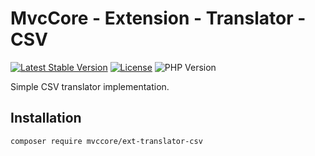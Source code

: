 # MvcCore - Extension - Translator - CSV

[![Latest Stable Version](https://img.shields.io/badge/Stable-v5.3.1-brightgreen.svg?style=plastic)](https://github.com/mvccore/ext-translator-csv/releases)
[![License](https://img.shields.io/badge/License-BSD%203-brightgreen.svg?style=plastic)](https://mvccore.github.io/docs/mvccore/5.0.0/LICENSE.md)
![PHP Version](https://img.shields.io/badge/PHP->=5.4-brightgreen.svg?style=plastic)

Simple CSV translator implementation.

## Installation
```shell
composer require mvccore/ext-translator-csv
```